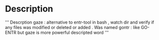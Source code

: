 # Description

''' Descrption
    gaze : alternative to entr-tool in bash , watch dir and verify if any files was modified or deleted or added . Was named gontr : like GO-ENTR  but gaze is more powerful descripted word
''' 

